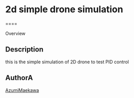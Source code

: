 # 2d simple drone simulation
====

Overview

## Description
this is the simple simulation of 2D drone to test PID control


## AuthorA

[AzumiMaekawa](https://github.com/AzumiMaekawa)
